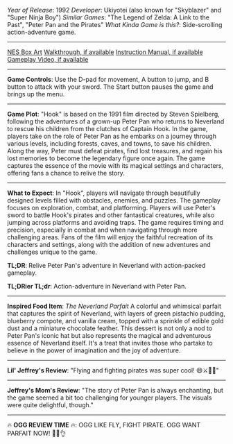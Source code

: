 *Year of Release*: 1992
*Developer*: Ukiyotei (also known for "Skyblazer" and "Super Ninja Boy")
*Similar Games*: "The Legend of Zelda: A Link to the Past", "Peter Pan and the Pirates"
*What Kinda Game is this?*: Side-scrolling action-adventure game.

---
[NES Box Art](https://www.google.com/search?tbm=isch&q=NES+Box+Art+Hook) 
[Walkthrough, if available](https://www.google.com/search?q=Walkthrough+NES+Hook)
[Instruction Manual, if available](https://www.google.com/search?q=NES+Instruction+Manual+Hook)
[Gameplay Video, if available](https://www.youtube.com/results?search_query=gameplay+NES+Hook) 

- - -
**Game Controls**:
Use the D-pad for movement, A button to jump, and B button to attack with your sword. The Start button pauses the game and brings up the menu.

- - -
**Game Plot**: 
"Hook" is based on the 1991 film directed by Steven Spielberg, following the adventures of a grown-up Peter Pan who returns to Neverland to rescue his children from the clutches of Captain Hook. In the game, players take on the role of Peter Pan as he embarks on a journey through various levels, including forests, caves, and towns, to save his children. Along the way, Peter must defeat pirates, find lost treasures, and regain his lost memories to become the legendary figure once again. The game captures the essence of the movie with its magical settings and characters, offering fans a chance to relive the story.

- - -
**What to Expect**: 
In "Hook", players will navigate through beautifully designed levels filled with obstacles, enemies, and puzzles. The gameplay focuses on exploration, combat, and platforming. Players will use Peter's sword to battle Hook's pirates and other fantastical creatures, while also jumping across platforms and avoiding traps. The game requires timing and precision, especially in combat and when navigating through more challenging areas. Fans of the film will enjoy the faithful recreation of its characters and settings, along with the addition of new adventures and challenges unique to the game.

**TL;DR**:
Relive Peter Pan's adventure in Neverland with action-packed gameplay.

**TL;DRier TL;dr**: 
Action-adventure in Neverland with Peter Pan.

---
**Inspired Food Item**: *The Neverland Parfait*
A colorful and whimsical parfait that captures the spirit of Neverland, with layers of green pistachio pudding, blueberry compote, and vanilla cream, topped with a sprinkle of edible gold dust and a miniature chocolate feather. This dessert is not only a nod to Peter Pan's iconic hat but also represents the magical and adventurous essence of Neverland itself. It's a treat that invites those who partake to believe in the power of imagination and the joy of adventure.

---
**Lil' Jeffrey's Review**: "Flying and fighting pirates was super cool! 😄⚔️🏴‍☠️"

---
**Jeffrey's Mom's Review**: "The story of Peter Pan is always enchanting, but the game seemed a bit too challenging for younger players. The visuals were quite delightful, though."

---
🔥 **OGG REVIEW TIME** 🔥: OGG LIKE FLY, FIGHT PIRATE. OGG WANT PARFAIT NOW! 🍧🍫👌